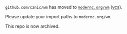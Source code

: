 `github.com/cznic/wm` has moved to [`modernc.org/wm`](https://godoc.org/modernc.org/wm) ([vcs](https://gitlab.com/cznic/wm)).

Please update your import paths to `modernc.org/wm`.

This repo is now archived.
